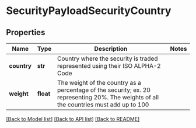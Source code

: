 # SecurityPayloadSecurityCountry

## Properties
Name | Type | Description | Notes
------------ | ------------- | ------------- | -------------
**country** | **str** | Country where the security is traded represented using their ISO ALPHA-2 Code | 
**weight** | **float** | The weight of the country as a percentage of the security; ex. 20 representing 20%. The weights of all the countries must add up to 100 | 

[[Back to Model list]](../README.md#documentation-for-models) [[Back to API list]](../README.md#documentation-for-api-endpoints) [[Back to README]](../README.md)


